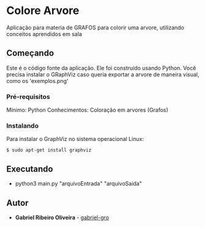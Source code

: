 # Colore Arvore

Aplicação para materia de GRAFOS para colorir uma arvore, utilizando conceitos aprendidos em sala

## Começando

Este é o código fonte da aplicação. Ele foi construído usando Python. Você precisa instalar o GRaphViz caso queria exportar a arvore de maneira visual, como os 'exemplos.png'

### Pré-requisitos

Mínimo: Python
Conhecimentos: Coloração em arvores (Grafos)

### Instalando

Para instalar o GraphViz no sistema operacional Linux:

    $ sudo apt-get install graphviz

## Executando

* python3 main.py "arquivoEntrada" "arquivoSaida"

## Autor

* **Gabriel Ribeiro Oliveira** - [gabriel-gro](https://github.com/gabriel-gro)
